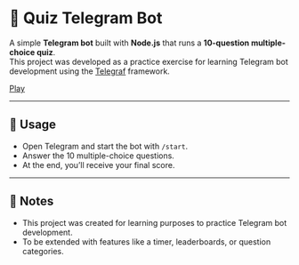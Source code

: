 # 🤖 Quiz Telegram Bot  

A simple **Telegram bot** built with **Node.js** that runs a **10-question multiple-choice quiz**.  
This project was developed as a practice exercise for learning Telegram bot development using the [Telegraf](https://telegraf.js.org/) framework.  

[Play](https://t.me/Quiz1AlbyCosmy99Bot)

---

## 📝 Usage
- Open Telegram and start the bot with `/start`.  
- Answer the 10 multiple-choice questions.  
- At the end, you’ll receive your final score.  

---

## 📌 Notes
- This project was created for learning purposes to practice Telegram bot development.  
- To be extended with features like a timer, leaderboards, or question categories.

